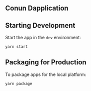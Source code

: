 ## Conun Dapplication

## Starting Development

Start the app in the `dev` environment:

```bash
yarn start
```

## Packaging for Production

To package apps for the local platform:

```bash
yarn package
```
